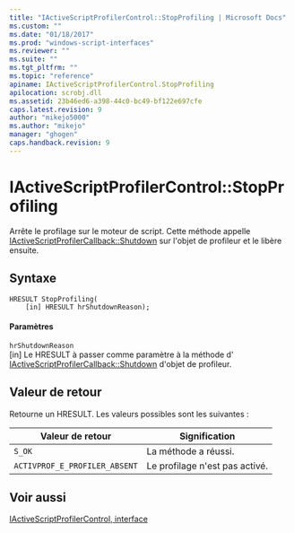 ```yaml
---
title: "IActiveScriptProfilerControl::StopProfiling | Microsoft Docs"
ms.custom: ""
ms.date: "01/18/2017"
ms.prod: "windows-script-interfaces"
ms.reviewer: ""
ms.suite: ""
ms.tgt_pltfrm: ""
ms.topic: "reference"
apiname: IActiveScriptProfilerControl.StopProfiling
apilocation: scrobj.dll
ms.assetid: 23b46ed6-a398-44c0-bc49-bf122e697cfe
caps.latest.revision: 9
author: "mikejo5000"
ms.author: "mikejo"
manager: "ghogen"
caps.handback.revision: 9
---
```

# IActiveScriptProfilerControl::StopProfiling
Arrête le profilage sur le moteur de script.  Cette méthode appelle [IActiveScriptProfilerCallback::Shutdown](../../winscript/reference/iactivescriptprofilercallback-shutdown.md) sur l'objet de profileur et le libère ensuite.  
  
## Syntaxe  
  
```  
HRESULT StopProfiling(  
    [in] HRESULT hrShutdownReason);  
```  
  
#### Paramètres  
 `hrShutdownReason`  
 \[in\]  Le HRESULT à passer comme paramètre à la méthode d' [IActiveScriptProfilerCallback::Shutdown](../../winscript/reference/iactivescriptprofilercallback-shutdown.md) d'objet de profileur.  
  
## Valeur de retour  
 Retourne un HRESULT.  Les valeurs possibles sont les suivantes :  
  
|Valeur de retour|Signification|  
|----------------------|-------------------|  
|`S_OK`|La méthode a réussi.|  
|`ACTIVPROF_E_PROFILER_ABSENT`|Le profilage n'est pas activé.|  
  
## Voir aussi  
 [IActiveScriptProfilerControl, interface](../../winscript/reference/iactivescriptprofilercontrol-interface.md)